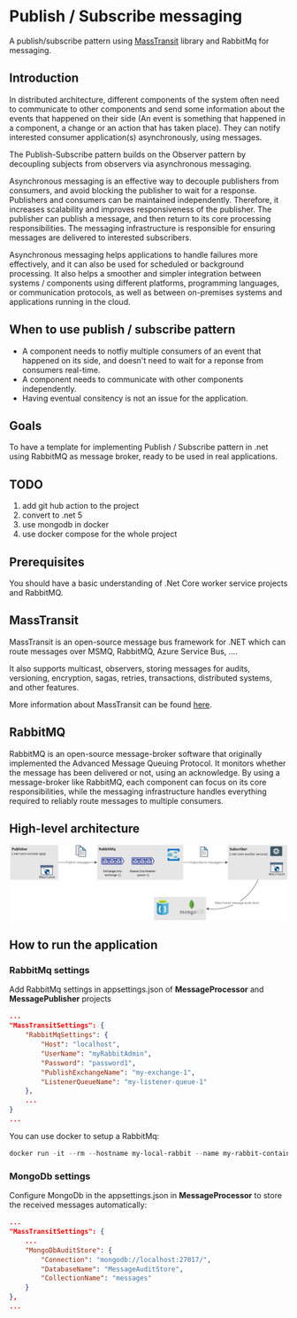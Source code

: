 # Publish / Subscribe messaging
A publish/subscribe pattern using [MassTransit](https://masstransit-project.com/) library and RabbitMq for messaging.

## Introduction
In distributed architecture, different components of the system often need to communicate to other components and send some information about the events that happened on their side (An event is something that happened in a component, a change or an action that has taken place). They can notify interested consumer application(s) asynchronously, using  messages.

The Publish-Subscribe pattern builds on the Observer pattern by decoupling subjects from observers via asynchronous messaging.

Asynchronous messaging is an effective way to decouple publishers from consumers, and avoid blocking the publisher to wait for a response. Publishers and consumers can be maintained independently. Therefore, it increases scalability and improves responsiveness of the publisher. The publisher can publish a message, and then return to its core processing responsibilities. The messaging infrastructure is responsible for ensuring messages are delivered to interested subscribers.

Asynchronous messaging helps applications to handle failures more effectively, and it can also be used for scheduled or background processing. It also helps a smoother and simpler integration between systems / components using different platforms, programming languages, or communication protocols, as well as between on-premises systems and applications running in the cloud.

## When to use publish / subscribe pattern
* A component needs to notfiy multiple consumers of an event that happened on its side, and doesn't need to wait for a reponse from consumers real-time.
* A component needs to communicate with other components independently.
* Having eventual consitency is not an issue for the application.

## Goals
To have a template for implementing Publish / Subscribe pattern in .net using RabbitMQ as message broker, ready to be used in real applications.

## TODO
1. add git hub action to the project
1. convert to .net 5
1. use mongodb in docker
1. use docker compose for the whole project

## Prerequisites
You should have a basic understanding of .Net Core worker service projects and RabbitMQ.

## MassTransit
MassTransit is an open-source message bus framework for .NET which can route messages over MSMQ, RabbitMQ, Azure Service Bus, .... 

It also supports multicast, observers, storing messages for audits, versioning, encryption, sagas, retries, transactions, distributed systems, and other features.

More information about MassTransit can be found [here](https://masstransit-project.com/getting-started/).

## RabbitMQ
RabbitMQ is an open-source message-broker software that originally implemented the Advanced Message Queuing Protocol. It monitors whether the message has been delivered or not, using an acknowledge. By using a message-broker like RabbitMQ, each component can focus on its core responsibilities, while the messaging infrastructure handles everything required to reliably route messages to multiple consumers.

## High-level architecture
![Alt text](docs/publish-subscribe.jpg?raw=true "Title")

## How to run the application
### RabbitMq settings
Add RabbitMq settings in appsettings.json of **MessageProcessor** and **MessagePublisher** projects
``` json
...
"MassTransitSettings": {
    "RabbitMqSettings": {
        "Host": "localhost",
        "UserName": "myRabbitAdmin",
        "Password": "password1",
        "PublishExchangeName": "my-exchange-1",
        "ListenerQueueName": "my-listener-queue-1"
    },
    ...
}
...
```
You can use docker to setup a RabbitMq:
``` powershell
docker run -it --rm --hostname my-local-rabbit --name my-rabbit-container-1 -e RABBITMQ_DEFAULT_USER=myRabbitAdmin -e RABBITMQ_DEFAULT_PASS=password1 -p 5672:5672 -p 15672:15672 rabbitmq:3-management
```
### MongoDb settings
Configure MongoDb in the appsettings.json in **MessageProcessor** to store the received messages automatically:
``` json
...
"MassTransitSettings": {
    ...
    "MongoDbAuditStore": {
        "Connection": "mongodb://localhost:27017/",
        "DatabaseName": "MessageAuditStore",
        "CollectionName": "messages"
    }
},
...
```
